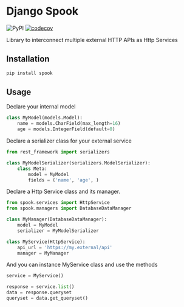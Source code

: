 # Django Spook

![PyPI](https://img.shields.io/pypi/v/spook?style=flat-square)
[![codecov](https://codecov.io/gh/pablo-moreno/spook/branch/master/graph/badge.svg?token=6ZAHAHZG7Z)](https://codecov.io/gh/pablo-moreno/spook/)

Library to interconnect multiple external HTTP APIs as Http Services

## Installation

```bash
pip install spook
```

## Usage

Declare your internal model

```python
class MyModel(models.Model):
    name = models.CharField(max_length=16)
    age = models.IntegerField(default=0)
```

Declare a serializer class for your external service

```python
from rest_framework import serializers

class MyModelSerializer(serializers.ModelSerializer):
    class Meta:
        model = MyModel
        fields = ('name', 'age', )
```

Declare a Http Service class and its manager.

```python
from spook.services import HttpService
from spook.managers import DatabaseDataManager

class MyManager(DatabaseDataManager):
    model = MyModel
    serializer = MyModelSerializer

class MyService(HttpService):
    api_url = 'https://my.external/api'
    manager = MyManager
```

And you can instance MyService class and use the methods

```python
service = MyService()

response = service.list()
data = response.queryset
queryset = data.get_queryset()
```
